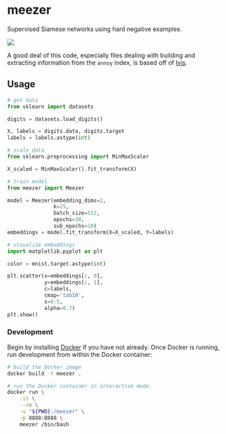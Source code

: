 # meezer
Supervised Siamese networks using hard negative examples.

![](https://i.redd.it/fq6l78zdlow21.jpg)

A good deal of this code, especially files dealing with building and extracting information from the `annoy` index, is based off of [Ivis](https://github.com/beringresearch/ivis).

## Usage
```python
# get data
from sklearn import datasets

digits = datasets.load_digits()

X, labels = digits.data, digits.target
labels = labels.astype(int)

# scale data
from sklearn.preprocessing import MinMaxScaler

X_scaled = MinMaxScaler().fit_transform(X)

# train model
from meezer import Meezer

model = Meezer(embedding_dims=2,
               k=25,
               batch_size=512,
               epochs=30,
               sub_epochs=10)
embeddings = model.fit_transform(X=X_scaled, Y=labels)

# visualize embeddings
import matplotlib.pyplot as plt

color = mnist.target.astype(int)

plt.scatter(x=embeddings[:, 0],
            y=embeddings[:, 1],
            c=labels,
            cmap='tab10',
            s=0.5,
            alpha=0.7)
plt.show()
```

### Development
Begin by installing [Docker](https://docs.docker.com/install/) if you have not already. Once Docker is running, run development from within the Docker container:

```bash
# build the Docker image
docker build -t meezer .

# run the Docker container in interactive mode.
docker run \
    -it \
    --rm \
    -v "${PWD}:/meezer" \
    -p 8888:8888 \
    meezer /bin/bash
```
